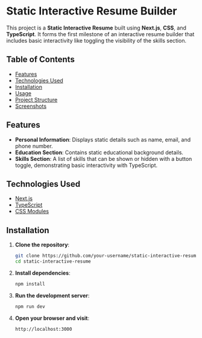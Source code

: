 
# Static Interactive Resume Builder

This project is a **Static Interactive Resume** built using **Next.js**, **CSS**, and **TypeScript**. It forms the first milestone of an interactive resume builder that includes basic interactivity like toggling the visibility of the skills section.

## Table of Contents
- [Features](#features)
- [Technologies Used](#technologies-used)
- [Installation](#installation)
- [Usage](#usage)
- [Project Structure](#project-structure)
- [Screenshots](#screenshots)

## Features

- **Personal Information**: Displays static details such as name, email, and phone number.
- **Education Section**: Contains static educational background details.
- **Skills Section**: A list of skills that can be shown or hidden with a button toggle, demonstrating basic interactivity with TypeScript.

## Technologies Used

- [Next.js](https://nextjs.org/)
- [TypeScript](https://www.typescriptlang.org/)
- [CSS Modules](https://nextjs.org/docs/basic-features/built-in-css-support#css-modules)

## Installation

1. **Clone the repository**:

   ```bash
   git clone https://github.com/your-username/static-interactive-resume.git
   cd static-interactive-resume
   ```

2. **Install dependencies**:

   ```bash
   npm install
   ```

3. **Run the development server**:

   ```bash
   npm run dev
   ```

4. **Open your browser and visit**:

   ```bash
   http://localhost:3000
   ```



